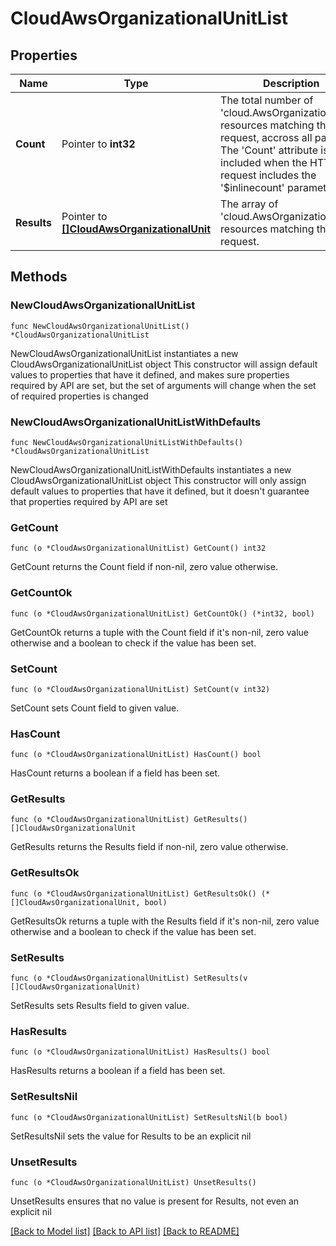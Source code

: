 # CloudAwsOrganizationalUnitList

## Properties

Name | Type | Description | Notes
------------ | ------------- | ------------- | -------------
**Count** | Pointer to **int32** | The total number of &#39;cloud.AwsOrganizationalUnit&#39; resources matching the request, accross all pages. The &#39;Count&#39; attribute is included when the HTTP GET request includes the &#39;$inlinecount&#39; parameter. | [optional] 
**Results** | Pointer to [**[]CloudAwsOrganizationalUnit**](CloudAwsOrganizationalUnit.md) | The array of &#39;cloud.AwsOrganizationalUnit&#39; resources matching the request. | [optional] 

## Methods

### NewCloudAwsOrganizationalUnitList

`func NewCloudAwsOrganizationalUnitList() *CloudAwsOrganizationalUnitList`

NewCloudAwsOrganizationalUnitList instantiates a new CloudAwsOrganizationalUnitList object
This constructor will assign default values to properties that have it defined,
and makes sure properties required by API are set, but the set of arguments
will change when the set of required properties is changed

### NewCloudAwsOrganizationalUnitListWithDefaults

`func NewCloudAwsOrganizationalUnitListWithDefaults() *CloudAwsOrganizationalUnitList`

NewCloudAwsOrganizationalUnitListWithDefaults instantiates a new CloudAwsOrganizationalUnitList object
This constructor will only assign default values to properties that have it defined,
but it doesn't guarantee that properties required by API are set

### GetCount

`func (o *CloudAwsOrganizationalUnitList) GetCount() int32`

GetCount returns the Count field if non-nil, zero value otherwise.

### GetCountOk

`func (o *CloudAwsOrganizationalUnitList) GetCountOk() (*int32, bool)`

GetCountOk returns a tuple with the Count field if it's non-nil, zero value otherwise
and a boolean to check if the value has been set.

### SetCount

`func (o *CloudAwsOrganizationalUnitList) SetCount(v int32)`

SetCount sets Count field to given value.

### HasCount

`func (o *CloudAwsOrganizationalUnitList) HasCount() bool`

HasCount returns a boolean if a field has been set.

### GetResults

`func (o *CloudAwsOrganizationalUnitList) GetResults() []CloudAwsOrganizationalUnit`

GetResults returns the Results field if non-nil, zero value otherwise.

### GetResultsOk

`func (o *CloudAwsOrganizationalUnitList) GetResultsOk() (*[]CloudAwsOrganizationalUnit, bool)`

GetResultsOk returns a tuple with the Results field if it's non-nil, zero value otherwise
and a boolean to check if the value has been set.

### SetResults

`func (o *CloudAwsOrganizationalUnitList) SetResults(v []CloudAwsOrganizationalUnit)`

SetResults sets Results field to given value.

### HasResults

`func (o *CloudAwsOrganizationalUnitList) HasResults() bool`

HasResults returns a boolean if a field has been set.

### SetResultsNil

`func (o *CloudAwsOrganizationalUnitList) SetResultsNil(b bool)`

 SetResultsNil sets the value for Results to be an explicit nil

### UnsetResults
`func (o *CloudAwsOrganizationalUnitList) UnsetResults()`

UnsetResults ensures that no value is present for Results, not even an explicit nil

[[Back to Model list]](../README.md#documentation-for-models) [[Back to API list]](../README.md#documentation-for-api-endpoints) [[Back to README]](../README.md)



